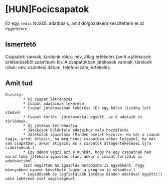 # [HUN]Focicsapatok

Ez egy `redis` NoSQL adatbázis, amit dolgozatként készítettem el az egyetemre.

## Ismertető
Csapatok vannak, tárolunk róluk: név, átlag értékelés (amit a játékosok értékeléséből számítunk ki).
A csapatokban játékosok vannak, tárolunk róluk: név, születési dátum, telefonszám, értékelés. 

## Amit tud
	Osztály:
    		* Új csapat létrehozás
    		* Csapat adatainak lekérése
    		* Csapat játékosainak lekérése (Ez egy külön listába lett szedve)
    		* Csapat törlés: játékosokkal együtt, az ő adataik is törlődnek.
    		* Új játékos létrehozása
    		* Játékosok különféle adataihoz való hozzáférés
    		* Játékosok igazolása (Minden esetet kezelve: Ha már a csapat tagja, arról értesít, ha még nincs csapatban akkor leigazol, ha már van csapatban, akkor átigazol és a csapatok átlagértékelései újra számítódnak.)
			* Egy démon végzi azt a munkát, hogy ha egy csapatnak nem marad több játékosa igazolás után, akkor a csapat törlődik az adatbázisból. 
			(Ezt megírtam az igazolás metódusba IS egyébként, hogy könnyebben nyomon követhető legyen a program jó működése.)
    		* Legidősebb és legfiatalabb játékos minden adatával együtt(!) való lekérése zset segítségével.
